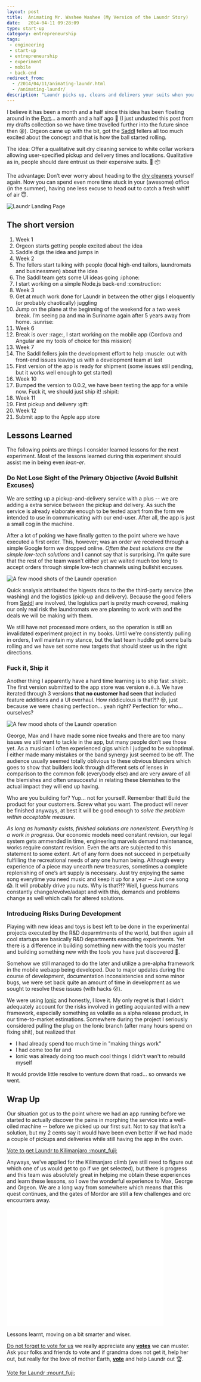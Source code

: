 ```yaml
---
layout: post
title:  Animating Mr. Washee Washee (My Version of the Laundr Story)
date:   2014-04-11 09:28:09
type: start-up
category: entrepreneurship
tags:
 - engineering
 - start-up
 - entrepreneurship
 - experiment
 - mobile
 - back-end
redirect_from:
  - /2014/04/11/animating-laundr.html
  - /animating-laundr/
description: "Laundr picks up, cleans and delivers your suits when you want it, where you want it. This article chronicles the events as I experienced them. Conception, first app shipment and first actual delivery."
---
```


I believe it has been a month and a half since this idea has been floating 
around in the [Port][port]&hellip; a month and a half ago 
:ghost: (I just undusted this post from my drafts 
collection so we have time travelled further into the future since then 
:stuck_out_tongue_closed_eyes:). Orgeon came up with the 
bit, got the [Saddl][saddl] fellers all too much excited about the concept 
and that is how the ball started rolling.

The idea: Offer a qualitative suit dry cleaning service to white collar workers 
allowing user-specified pickup and delivery times and locations. Qualitative 
as in, people should dare entrust us their expensive suits.
:necktie: :package:

The advantage: Don&rsquo;t ever worry about heading to the [dry cleaners][washee]
yourself again. Now you can spend even more time stuck in your (awesome) office 
(in the summer), having one less excuse to head out to catch a fresh whiff 
of air :innocent:.

<div class="element image">
  <img src="/resources/startup/laundr/landing_page_20140309.png" alt="Laundr Landing Page">
</div>

## The short version

<ol class="timeline">
<li class="label">Week 1<!-- week 3 of 2014 --></li>
<li>Orgeon starts getting people excited about the idea</li>
<li>Saddle digs the idea and jumps in</li>
<li class="label">Week 2<!-- week 4 of 2014 --></li>
<li>The fellers start talking with people (local high-end tailors, laundromats and businessmen) about the idea</li>
<li>The Saddl team gets some UI ideas going :iphone:</li>
<li>I start working on a simple Node.js back-end :construction:</li>
<li class="label">Week 3</li>
<li>Get at much work done for Laundr in between the other gigs I eloquently (or probably chaotically) juggling</li>
<li>Jump on the plane at the beginning of the weekend for a two week break. I&rsquo;m seeing pa and ma in Suriname again after 5 years away from home. :sunrise:</li>
<li class="label">Week 6<!-- week 8 --></li>
<li>Break is over :rage:, I start working on the mobile app (Cordova and Angular are my tools of choice for this mission)</li>
<li class="label">Week 7<!-- week 9 --></li>
<li>The Saddl fellers join the development effort to help :muscle: out with front-end issues leaving us with a development team at last</li>
<li>First version of the app is ready for shipment (some issues still pending, but it works well enough to get started)</li>
<li class="label">Week 10<!-- week 12 --></li>
<li>Bumped the version to 0.0.2, we have been testing the app for a while now. Fuck it, we should just ship it! :shipit:</li>
<li class="label">Week 11</li>
<li>First pickup and delivery :gift:</li>
<li class="label">Week 12<!-- week 14x --></li>
<li>Submit app to the Apple app store</li>
</ol>

## Lessons Learned
The following points are things I consider learned lessons for the next 
experiment. Most of the lessons learned during this experiment should assist
me in being even _lean-er_.

### Do Not Lose Sight of the Primary Objective (Avoid Bullshit Excuses)
We are setting up a pickup-and-delivery service with a plus -- we are adding
a extra service between the pickup and delivery. As such the service is 
already elaborate enough to be tested apart from the form we intended to use in 
communicating with our end-user. After all, the app is just a small cog in the
machine.

After a lot of poking we have finally gotten to the point where we have 
executed a first order. This, however; was an order we received through a 
simple Google form we dropped online.
*Often the best solutions are the simple low-tech solutions* and I cannot say 
that is surprising. I&rsquo;m quite sure that the rest of the team wasn&rsquo;t 
either yet we waited much too long to accept orders through simple
low-tech channels using bullshit excuses.

<div class="element image">
  <img alt="A few mood shots of the Laundr operation" src="/resources/startup/laundr/ops-collage-042014.jpg">
</div>

Quick analysis attributed the higests riscs to the the third-party service 
(the washing) and the logistics (pick-up and delivery). Because the good 
fellers from [Saddl][saddl] are involved, the logistics part is pretty much
covered, making our only real risk the laundromats we are planning to work 
with and the deals we will be making with them.

We still have not processed more orders, so the operation is still an 
invalidated experiment project in my books. Until we're consistently pulling in 
orders, I will maintain my stance, but the last team huddle got some balls 
rolling and we have set some new targets that should steer us in the right 
directions.

### Fuck it, Ship it
Another thing I apparently have a hard time learning is to ship fast 
:shipit:. The first version submitted to the app store was
version `0.0.3`. We have iterated through 3 versions **that no customer had 
seen** that included feature additions and a UI overhaul. How riddiculous
is that?!? :unamused:, just because we were chasing 
perfection... yeah right? Perfection for who... ourselves?

<div class="element image">
  <img alt="A few mood shots of the Laundr operation" src="/resources/startup/laundr/orgeon-home-042014.jpg">
</div>

George, Max and I have made some nice tweaks and there are too many issues we
still want to tackle in the app, but many people don&rsquo;t see those yet. As
a musician I often experienced gigs which I judged to be suboptimal. I either 
made many mistakes or the band synergy just seemed to be off. The audience 
usually seemed totally oblivious to these obvious blunders which goes to show 
that builders look through different sets of lenses in comparison to the
common folk (everybody else) and are very aware of all the blemishes and often 
unsuccesful in relating these blemishes to the actual impact they will end up 
having. 

Who are you building for?  Yup... not for yourself. Remember that! Build the 
product for your customers. Screw what you want. The product will never be 
finished anyways, at best it will be good enough to _solve the problem within 
acceptable measure_.

_As long as humanity exists, finished solutions are 
nonexistent. Everything is a work in progress_. Our economic models need 
constant revision, our legal system gets ammended in time, engineering marvels
demand maintenance, works require constant revision. Even the arts are 
subjected to this statement to some extent. Art of any form does not succeed in
perpetually fulfilling the recreational needs of any one human being. Although
every experience of a piece may unearth new treasures, sometimes a complete 
replenishing of one&rsquo;s art supply is necessary. Just try enjoying the same
song everytime you need music and keep it up for a year &dash;&dash; Just one 
song :scream:. It will probably drive you nuts. Why is that?!?
Well, I guess humans constantly change/evolve/adapt and with this, demands and 
problems change as well which calls for altered solutions.

<!--
The only timeless invention was death and as far as I know that was not invented by a human.
-->

### Introducing Risks During Development
Playing with new ideas and toys is best left to be done in the experimental 
projects executed by the R&D deparmtments of the world, but then again all
cool startups are basically R&D departments executing experiments. Yet there is 
a difference in building something new with the tools you master and building 
something new with the tools you have just discovered :wrench:. 

Somehow we still managed to do the later and utilize a pre-alpha 
framework in the mobile webapp being developed. Due to major updates during 
the course of development, documentation inconsistencies and some minor bugs, 
we were set back quite an amount of time in development as we sought to 
resolve these issues (with hacks :dizzy_face:).

We were using [Ionic][ionic] and honestly, I love it. My only regret is that
I didn't adequately account for the risks involved in getting acquianted with 
a new framework, especially something as volatile as a alpha release product, 
in our time-to-market estimations. Somewhere during the project I seriously 
considered pulling the plug on the Ionic branch (after many hours spend on 
fixing shit), but realized that 

 - I had already spend too much time in "making things work"
 - I had come too far and
 - Ionic was already doing too much cool things I didn't wan't to rebuild myself 

It would provide little resolve to venture down that road&hellip; so onwards 
we went.


## Wrap Up
Our situation got us to the point where we had an app running before
we started to actually discover the pains in morphing the service into a 
well-oiled machine -- before we picked up our first suit. Not to say that 
isn't a solution, but my 2 cents say it would have been even better if we had
made a couple of pickups and deliveries while still having the app in the oven.


<div class="element cta">
  <a href="http://thesummit.co/kilimanjaro/nominees-alpha#entry-199">Vote to get Laundr to Kilimanjaro :mount_fuji:</a>
</div>

Anyways, we&rsquo;ve applied for the Kilimanjaro climb (we still need to figure
out which one of us would get to go if we get selected), but there is progress
and this team was absolutely great in helping me obtain these experiences and
learn these lessons, so I owe the wonderful experience to Max, George and 
Orgeon. We are a long way from somewhere which means that this quest continues, 
and the gates of Mordor are still a few challenges and orc encounters away.

<div class="element video">
  <iframe width="420" height="315" src="//www.youtube.com/embed/NJCupS7bDbQ" frameborder="0" allowfullscreen></iframe>
</div>

Lessons learnt, moving on a bit smarter and wiser.

[Do not forget to vote for us][kilimanjaro] we really appreciate any 
**[votes][kilimanjaro]** we can muster. Ask your folks and friends to vote and 
if grandma does not get it, help her out, but really for the love of mother 
Earth, **[vote][kilimanjaro]** and help Laundr out :trophy:.

<div class="element cta">
  <a href="http://thesummit.co/kilimanjaro/nominees-alpha#entry-199">Vote for Laundr :mount_fuji:</a>
</div>

<!--
I learned never to mistake an app for the product again, if it isn't. Even if
team members aren&rsquo;t convinced of the plausibility of testing without a channel
that actually is of lesser importance to the general service. I believe the 
biggest issue began with thinking of the app as a irreplaceable part of the service while it is
simply a medium. We could have been able to claim with certainty how the 
entire flow worked by the time the app was available. We didn't, but bet 
your ass that I will make sure of it that things work differently the next 
time. Perhaps I should just work on my persuation skills. Another lesson is
to ship ASAP. I&rsquo;m not sure how much times this needs to be said, but I
got it wrong this time again and this is not the first thing I&rsquo;m 
building. Furthermore, I will stick to the tools I master next time I try doing
something quick. Only after having shipped something to customers, will I
consider playing around with new tools and toys.
-->


[kilimanjaro]: http://thesummit.co/kilimanjaro/nominees-alpha#entry-199
[laundr]: www.laundr.co
[port]: http://startupfoundation.co/rotterdam-startup-port/
[saddl]: www.saddl.nl
[ionic]: http://ionicframework.com
[washee]: http://familyguy.wikia.com/wiki/Mr._Washee_Washee
